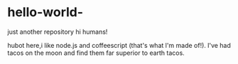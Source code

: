 # hello-world-
just another repository
hi humans!

hubot here,i like node.js and coffeescript (that's what l'm made of!).
l've had tacos on the moon and find them far superior to earth tacos.
